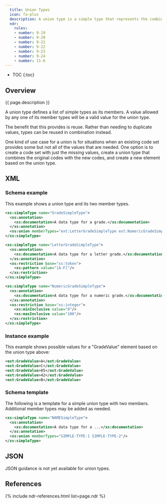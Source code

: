 ```yaml
---
  title: Union Types
  icon: fa-plus
  description: A union type is a simple type that represents the combined set of allowable values from other simple types.
  ndr:
    rules:
    - number: 9-19
    - number: 9-20
    - number: 9-21
    - number: 9-22
    - number: 9-23
    - number: 9-24
    - number: 11-6
---
```


- TOC
{:toc}

## Overview

{{ page.description }}

A union type defines a list of simple types as its members.  A value allowed by any one of its member types will be a valid value for the union type.

The benefit that this provides is reuse.  Rather than needing to duplicate values, types can be reused in combination instead.

One kind of use case for a union is for situations when an existing code set provides some but not all of the values that are needed.  One option is to create a code set with just the missing values, create a union type that combines the original codes with the new codes, and create a new element based on the union type.

## XML

### Schema example

This example shows a union type and its two member types.

```xml
<xs:simpleType name="GradeSimpleType">
  <xs:annotation>
    <xs:documentation>A data type for a grade.</xs:documentation>
  </xs:annotation>
  <xs:union memberTypes="ext:LetterGradeSimpleType ext:NumericGradeSimpleType"/>
</xs:simpleType>

<xs:simpleType name="LetterGradeSimpleType">
  <xs:annotation>
    <xs:documentation>A data type for a letter grade.</xs:documentation>
  </xs:annotation>
  <xs:restriction base="xs:token">
    <xs:pattern value="[A-F]"/>
  </xs:restriction>
</xs:simpleType>

<xs:simpleType name="NumericGradeSimpleType">
  <xs:annotation>
    <xs:documentation>A data type for a numeric grade.</xs:documentation>
  </xs:annotation>
  <xs:restriction base="xs:integer">
    <xs:minInclusive value="0"/>
    <xs:maxInclusive value="100"/>
  </xs:restriction>
</xs:simpleType>
```

### Instance example

This example shows possible values for a "GradeValue" element based on the union type above:

```xml
<ext:GradeValue>A</ext:GradeValue>
<ext:GradeValue>C</ext:GradeValue>
<ext:GradeValue>85</ext:GradeValue>
<ext:GradeValue>42</ext:GradeValue>
<ext:GradeValue>B</ext:GradeValue>
```

### Schema template

The following is a template for a simple union type with two members.  Additional member types may be added as needed.

```xml
<xs:simpleType name="NAMESimpleType">
  <xs:annotation>
    <xs:documentation>A data type for a ...</xs:documentation>
  </xs:annotation>
  <xs:union memberTypes="SIMPLE-TYPE-1 SIMPLE-TYPE-2"/>
</xs:simpleType>
```

## JSON

JSON guidance is not yet available for union types.

## References

{% include ndr-references.html list=page.ndr %}
